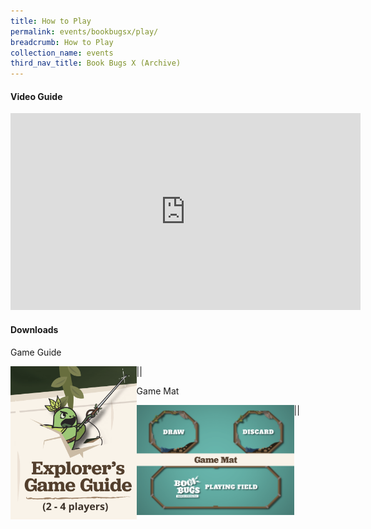 ```yaml
---
title: How to Play
permalink: events/bookbugsx/play/
breadcrumb: How to Play
collection_name: events
third_nav_title: Book Bugs X (Archive)
---
```



#### Video Guide

<div class="bp-youtube">
  
<iframe width="560" height="315" src="https://www.youtube.com/embed/6NQcHxQ8MfA" frameborder="0" allow="accelerometer; autoplay; clipboard-write; encrypted-media; gyroscope; picture-in-picture" allowfullscreen></iframe>

</div>

#### Downloads
Game Guide

|<a href="/images/events/bookbugsx/files/Book Bugs Game Guide.pdf" target="_blank" rel="noopener noreferrer"><img src="/images/events/bookbugsx/Game Guide thumbnail.png" alt="Game Guide Download Link" style="width: 40%;" align="left" ></a>|

Game Mat

|<a href="/images/events/bookbugsx/files/Book Bugs Game Mat.pdf" target="_blank" rel="noopener noreferrer"><img src="/images/events/bookbugsx/Game Mat thumbnail.png" alt="Game Mat Download Link" style="width: 50%" align="left"></a>|
